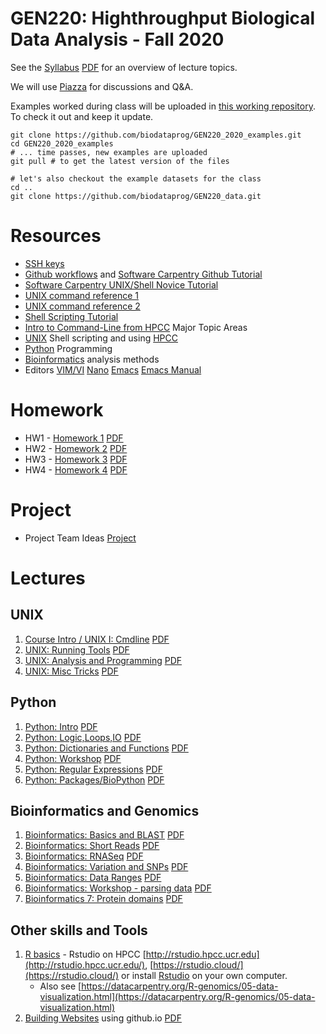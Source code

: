 # GEN220: Highthroughput Biological Data Analysis - Fall 2020

See the [Syllabus](Resources/Syllabus) [PDF](Resources/Syllabus.pdf)
for an overview of lecture topics.

We will use [Piazza](https://piazza.com/ucr/fall2020/gen220/home)  for discussions and Q&A.

Examples worked during class will be uploaded in [this working repository](https://github.com/biodataprog/GEN220_2020_examples).
To check it out and keep it update.
```
git clone https://github.com/biodataprog/GEN220_2020_examples.git
cd GEN220_2020_examples
# ... time passes, new examples are uploaded
git pull # to get the latest version of the files

# let's also checkout the example datasets for the class
cd ..
git clone https://github.com/biodataprog/GEN220_data.git
```
# Resources
* [SSH keys](Resources/SSH_keys)
* [Github workflows](Resources/Git_tutorial) and [Software Carpentry Github Tutorial](http://swcarpentry.github.io/git-novice/)
* [Software Carpentry UNIX/Shell Novice Tutorial](http://swcarpentry.github.io/shell-novice/)
* [UNIX command reference 1](https://rumorscity.com/wp-content/uploads/2014/08/10-Linux-Unix-Command-Cheat-Sheet-011.jpg)
* [UNIX command reference 2](UNIX/img/FOSS_CheatSheet.jpg)
* [Shell Scripting Tutorial](https://www.shellscript.sh/)
* [Intro to Command-Line from HPCC](http://hpcc.ucr.edu/manuals_linux-basics_cmdline-basics.html)
Major Topic Areas
* [UNIX](UNIX) Shell scripting and using [HPCC](http://hpcc.ucr.edu)
* [Python](Python) Programming
* [Bioinformatics](Bioinfomatics) analysis methods
* Editors [VIM/VI](http://hpcc.ucr.edu/manuals_linux-basics_vim.html) [Nano](https://www.howtogeek.com/howto/42980/the-beginners-guide-to-nano-the-linux-command-line-text-editor/) [Emacs](https://www.gnu.org/software/emacs/tour/) [Emacs Manual](https://www.gnu.org/software/emacs/manual/html_node/emacs/index.html)

# Homework

* HW1 - [Homework 1](Assignments/HW1) [PDF](Assignments/HW1.pdf)
* HW2 - [Homework 2](Assignments/HW2) [PDF](Assignments/HW2.pdf)
* HW3 - [Homework 3](Assignments/HW3) [PDF](Assignments/HW3.pdf)
* HW4 - [Homework 4](Assignments/HW4) [PDF](Assignemnts/HW4.pdf)
# Project

* Project Team Ideas [Project](Assignments/Project_Teams)

# Lectures

## UNIX
1. [Course Intro / UNIX I: Cmdline](UNIX/00_Login_Notebook) [PDF](UNIX/00_Login_Notebook.pdf)
1. [UNIX: Running Tools](UNIX/01_Tools) [PDF](UNIX/01_Tools.pdf)
1. [UNIX: Analysis and Programming](UNIX/02_Analysis_summary) [PDF](UNIX/02_Analysis_summary.pdf)
1. [UNIX: Misc Tricks](UNIX/03_Wrapup_and_Tools) [PDF](UNIX/03_Wrapup_and_Tools.pdf)

## Python
1. [Python: Intro](Python/01_Python_Intro) [PDF](Python/01_Python_Intro.pdf)
1. [Python: Logic,Loops,IO](Python/02_Loops_IO) [PDF](Python/02_Loops_IO.pdf)
1. [Python: Dictionaries and Functions](Python/03_Dict_Func.md) [PDF](Python/03_Dict_Func.pdf)
1. [Python: Workshop](Python/04_Workshop) [PDF](Python/04_Workshop.pdf)
1. [Python: Regular Expressions](Python/05_String_patterns) [PDF](Python/05_String_patterns.pdf)
1. [Python: Packages/BioPython](Python/06_Packages) [PDF](Python/06_Packages.pdf)

## Bioinformatics and Genomics
1. [Bioinformatics: Basics and BLAST](Bioinformatics/Basic_Bioinformatics) [PDF](Bioinformatics/Basic_Bioinformatics.pdf)
1. [Bioinformatics: Short Reads](Bioinformatics/Short_read_aligning) [PDF](Bioinformatics/Short_read_aligning.pdf)
1. [Bioinformatics: RNASeq](Bioinformatics/RNASeq) [PDF](Bioinformatics/RNASeq.pdf)
1. [Bioinformatics: Variation and SNPs](Bioinformatics/Variants) [PDF](Bioinformatics/Variants.pdf)
1. [Bioinformatics: Data Ranges](Bioinformatics/Ranges_Features_overlap) [PDF](Bioinformatics/Ranges_Features_overlap.pdf)
1. [Bioinformatics: Workshop - parsing data](Bioinformatics/Workshop_parsing) [PDF](Bioinformatics/Workshop_parsing.pdf)
1. [Bioinformatics 7: Protein domains](Bioinformatics/Protein_domains) [PDF](Bioinformatics/Protein_domains.pdf)

## Other skills and Tools
1. [R basics](Misc/Rplotting) - Rstudio on HPCC [http://rstudio.hpcc.ucr.edu](http://rstudio.hpcc.ucr.edu/), [https://rstudio.cloud/](https://rstudio.cloud/) or install [Rstudio](https://rstudio.com/products/rstudio/download/#download) on your own computer.
   - Also see [https://datacarpentry.org/R-genomics/05-data-visualization.html](https://datacarpentry.org/R-genomics/05-data-visualization.html)
1. [Building Websites](Misc/Building_Websites) using github.io [PDF](Misc/Building_Websites.pdf)
